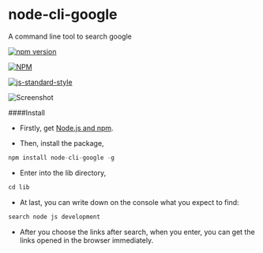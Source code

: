 # node-cli-google
A command line tool to search google

[![npm version](https://badge.fury.io/js/node-cli-google.svg)](https://badge.fury.io/js/node-cli-google)

[![NPM](https://nodei.co/npm/node-cli-google.png)](https://nodei.co/npm/node-cli-google/)

[![js-standard-style](https://cdn.rawgit.com/feross/standard/master/badge.svg)](https://github.com/feross/standard)

[logo]: http://i64.tinypic.com/30icens.png"
![Screenshot](http://i64.tinypic.com/30icens.png "Usage steps")

####Install

* Firstly, get [Node.js and npm](https://docs.npmjs.com/getting-started/installing-node).

* Then, install the package,
```javascript
npm install node-cli-google -g
```

* Enter into the lib directory,
```javascript
cd lib
```

* At last, you can write down on the console what you expect to find:
```javascript
search node js development
```

* After you choose the links after search, when you enter, you can get the links opened in the browser immediately.
